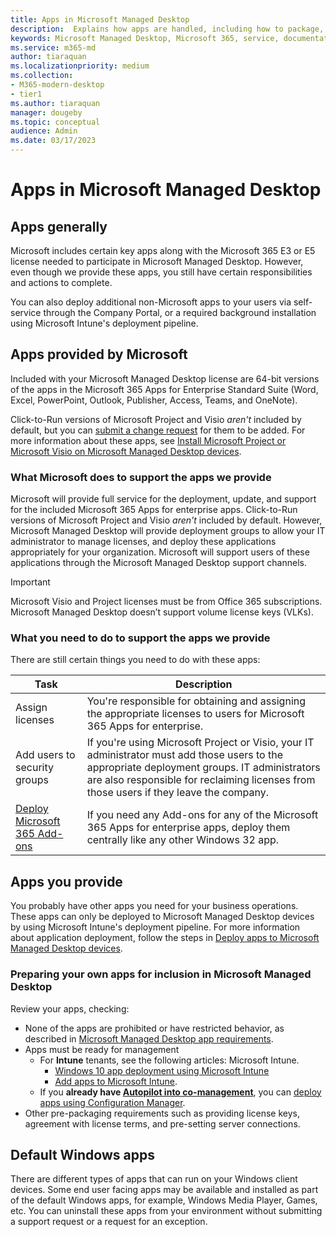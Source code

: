 ```yaml
---
title: Apps in Microsoft Managed Desktop 
description:  Explains how apps are handled, including how to package, deploy, and support them.
keywords: Microsoft Managed Desktop, Microsoft 365, service, documentation
ms.service: m365-md
author: tiaraquan
ms.localizationpriority: medium
ms.collection: 
- M365-modern-desktop
- tier1
ms.author: tiaraquan
manager: dougeby
ms.topic: conceptual
audience: Admin
ms.date: 03/17/2023
---
```


# Apps in Microsoft Managed Desktop

<!--This topic is the target for 2 "Learn more" links in the admin center (aka.ms/app-overview;app-package); also target for link from Online resources (aka.ms/app-overviewmmd-app-prep) do not delete.-->

<!--Applications: supported/onboard/deployment -->

## Apps generally

Microsoft includes certain key apps along with the Microsoft 365 E3 or E5 license needed to participate in Microsoft Managed Desktop. However, even though we provide these apps, you still have certain responsibilities and actions to complete.

You can also deploy additional non-Microsoft apps to your users via self-service through the Company Portal, or a required background installation using Microsoft Intune's deployment pipeline.

## Apps provided by Microsoft

Included with your Microsoft Managed Desktop license are 64-bit versions of the apps in the Microsoft 365 Apps for Enterprise Standard Suite (Word, Excel, PowerPoint, Outlook, Publisher, Access, Teams, and OneNote).

Click-to-Run versions of Microsoft Project and Visio *aren't* included by default, but you can [submit a change request](../operate/support-request.md) for them to be added. For more information about these apps, see [Install Microsoft Project or Microsoft Visio on Microsoft Managed Desktop devices](../operate/project-visio.md).

### What Microsoft does to support the apps we provide

Microsoft will provide full service for the deployment, update, and support for the included Microsoft 365 Apps for enterprise apps. Click-to-Run versions of Microsoft Project and Visio *aren't* included by default. However, Microsoft Managed Desktop will provide deployment groups to allow your IT administrator to manage licenses, and deploy these applications appropriately for your organization. Microsoft will support users of these applications through the Microsoft Managed Desktop support channels.

> [!IMPORTANT]
> Microsoft Visio and Project licenses must be from Office 365 subscriptions. Microsoft Managed Desktop doesn’t support volume license keys (VLKs).

### What you need to do to support the apps we provide

There are still certain things you need to do with these apps:

| Task | Description |
| ------ | ------ |
| Assign licenses | You're responsible for obtaining and assigning the appropriate licenses to users for Microsoft 365 Apps for enterprise. |
| Add users to security groups | If you're using Microsoft Project or Visio, your IT administrator must add those users to the appropriate deployment groups. IT administrators are also responsible for reclaiming licenses from those users if they leave the company. |
| [Deploy Microsoft 365 Add-ons](/microsoft-365/admin/manage/manage-deployment-of-add-ins) | If you need any Add-ons for any of the Microsoft 365 Apps for enterprise apps, deploy them centrally like any other Windows 32 app. |

## Apps you provide

You probably have other apps you need for your business operations. These apps can only be deployed to Microsoft Managed Desktop devices by using Microsoft Intune's deployment pipeline. For more information about application deployment, follow the steps in [Deploy apps to Microsoft Managed Desktop devices](../deploy/deploy-apps.md).

### Preparing your own apps for inclusion in Microsoft Managed Desktop

Review your apps, checking:

- None of the apps are prohibited or have restricted behavior, as described in [Microsoft Managed Desktop app requirements](../prepare/app-requirements.md).
- Apps must be ready for management
    - For **Intune** tenants, see the following articles: Microsoft Intune.
        - [Windows 10 app deployment using Microsoft Intune](/intune/apps-windows-10-app-deploy)
        - [Add apps to Microsoft Intune](/intune/apps-add).
    - If you **already have [Autopilot into co-management](../prepare/autopilot-co-management.md)**, you can [deploy apps using Configuration Manager](../prepare/autopilot-co-management.md#step-2-deploy-applications-in-configuration-manager).
- Other pre-packaging requirements such as providing license keys, agreement with license terms, and pre-setting server connections.

## Default Windows apps

There are different types of apps that can run on your Windows client devices. Some end user facing apps may be available and installed as part of the default Windows apps, for example, Windows Media Player, Games, etc. You can uninstall these apps from your environment without submitting a support request or a request for an exception.
